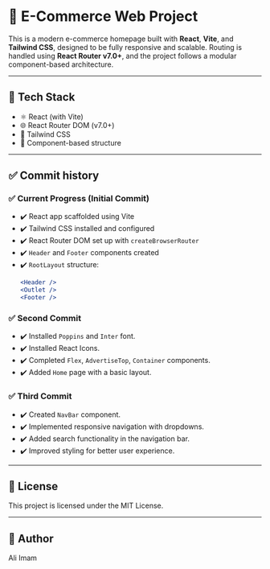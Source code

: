 # 🛒 E-Commerce Web Project

This is a modern e-commerce homepage built with **React**, **Vite**, and **Tailwind CSS**, designed to be fully responsive and scalable. Routing is handled using **React Router v7.0+**, and the project follows a modular component-based architecture.

---

## 🚀 Tech Stack

- ⚛️ React (with Vite)
- 🌐 React Router DOM (v7.0+)
- 🎨 Tailwind CSS
- 📁 Component-based structure

---

## ✅ Commit history

### ✅ Current Progress (Initial Commit)

- ✔️ React app scaffolded using Vite
- ✔️ Tailwind CSS installed and configured
- ✔️ React Router DOM set up with `createBrowserRouter`
- ✔️ `Header` and `Footer` components created
- ✔️ `RootLayout` structure:
  ```jsx
  <Header />
  <Outlet />
  <Footer />
  ```

### ✅ Second Commit

- ✔️ Installed `Poppins` and `Inter` font.
- ✔️ Installed React Icons.
- ✔️ Completed `Flex`, `AdvertiseTop`, `Container` components.
- ✔️ Added `Home` page with a basic layout.

### ✅ Third Commit

- ✔️ Created `NavBar` component.
- ✔️ Implemented responsive navigation with dropdowns.
- ✔️ Added search functionality in the navigation bar.
- ✔️ Improved styling for better user experience.

---

## 📄 License

This project is licensed under the MIT License.

---

## 💼 Author

Ali Imam
